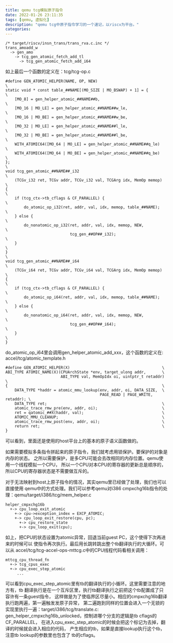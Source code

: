 ```yaml
---
title: qemu tcg模拟原子指令
date: 2022-01-26 23:11:35
tags: [qemu, 虚拟化]
description: "qemu tcg中原子指令学习的一个速记，以riscv为平台。"
categories:
---
```


```
/* target/riscv/insn_trans/trans_rva.c.inc */
trans_amoadd_w
  -> gen_amo
    -> tcg_gen_atomic_fetch_add_tl
      -> tcg_gen_atomic_fetch_add_i64
```
如上最后一个函数的定义在：tcg/tcg-op.c
```
#define GEN_ATOMIC_HELPER(NAME, OP, NEW)                                \
static void * const table_##NAME[(MO_SIZE | MO_BSWAP) + 1] = {          \
    [MO_8] = gen_helper_atomic_##NAME##b,                               \
    [MO_16 | MO_LE] = gen_helper_atomic_##NAME##w_le,                   \
    [MO_16 | MO_BE] = gen_helper_atomic_##NAME##w_be,                   \
    [MO_32 | MO_LE] = gen_helper_atomic_##NAME##l_le,                   \
    [MO_32 | MO_BE] = gen_helper_atomic_##NAME##l_be,                   \
    WITH_ATOMIC64([MO_64 | MO_LE] = gen_helper_atomic_##NAME##q_le)     \
    WITH_ATOMIC64([MO_64 | MO_BE] = gen_helper_atomic_##NAME##q_be)     \
};                                                                      \
void tcg_gen_atomic_##NAME##_i32                                        \
    (TCGv_i32 ret, TCGv addr, TCGv_i32 val, TCGArg idx, MemOp memop)    \
{                                                                       \
    if (tcg_ctx->tb_cflags & CF_PARALLEL) {                             \
        do_atomic_op_i32(ret, addr, val, idx, memop, table_##NAME);     \
    } else {                                                            \
        do_nonatomic_op_i32(ret, addr, val, idx, memop, NEW,            \
                            tcg_gen_##OP##_i32);                        \
    }                                                                   \
}                                                                       \
void tcg_gen_atomic_##NAME##_i64                                        \
    (TCGv_i64 ret, TCGv addr, TCGv_i64 val, TCGArg idx, MemOp memop)    \
{                                                                       \
    if (tcg_ctx->tb_cflags & CF_PARALLEL) {                             \
        do_atomic_op_i64(ret, addr, val, idx, memop, table_##NAME);     \
    } else {                                                            \
        do_nonatomic_op_i64(ret, addr, val, idx, memop, NEW,            \
                            tcg_gen_##OP##_i64);                        \
    }                                                                   \
}
```
do_atomic_op_i64里会调用gen_helper_atomic_add_xxx，这个函数的定义在:
accel/tcg/atomic_template.h
```
#define GEN_ATOMIC_HELPER(X)                                        \
ABI_TYPE ATOMIC_NAME(X)(CPUArchState *env, target_ulong addr,       \
                        ABI_TYPE val, MemOpIdx oi, uintptr_t retaddr) \
{                                                                   \
    DATA_TYPE *haddr = atomic_mmu_lookup(env, addr, oi, DATA_SIZE,  \
                                         PAGE_READ | PAGE_WRITE, retaddr); \
    DATA_TYPE ret;                                                  \
    atomic_trace_rmw_pre(env, addr, oi);                            \
    ret = qatomic_##X(haddr, val);                                  \
    ATOMIC_MMU_CLEANUP;                                             \
    atomic_trace_rmw_post(env, addr, oi);                           \
    return ret;                                                     \
}
```
可以看到，里面还是使用的host平台上的基本的原子语义函数做的。

如果需要模拟多条指令拼起来的原子指令，我们就考虑用锁保护。要保护的对象是内存的状态。
之所以需要保护，是多CPU可能会去改相同的内存位置。qemu使用一个线程模拟一个CPU，
所以一个CPU对本CPU的寄存器的更新总是顺序的，所以CPU的寄存器状态是不需要做互斥的。

对于无法映射到host上原子指令的情况，其实qemu里已经做了处理，我们也可以直接使用
qemu中的方式处理。我们可以参考qemu对i386 cmpxchg16b指令的处理：qemu/target/i386/tcg/mem_helper.c
```
helper_cmpxchg16b
  +-> cpu_loop_exit_atomic
    +-> cpu->exception_index = EXCP_ATOMIC;
    +-> cpu_loop_exit_restore(cpu, pc);
      +-> cpu_restore_state
      +-> cpu_loop_exit(cpu);
```
如上，把CPU的状态设置为atomic异常，回退当前guest PC，这个使得下次再进来的时候可以
使指令再次执行。最后用长跳转跳出整个tb翻译执行的大循环。可以从
accel/tcg/tcg-accel-ops-mttcg.c中的CPU线程代码看相关调用：
```
mttcg_cpu_thread_fn
  +-> tcg_cpus_exec
  +-> cpu_exec_step_atomic
     ...
```
可以看到cpu_exec_step_atomic里有tb的翻译执行的小循环。这里需要注意的地方有，tb
翻译执行是在一个互斥区里，执行tb翻译执行之前把这个tb配置成了只容许有一条guest指令，
这样做是为了使临界区尽量小。相应的cmpxchg16b翻译执行跑两遍，第一遍触发发原子异常，
第二遍跑到同样的位置会进入一个无锁的实现里执行一遍：target/i386/tcg/translate.c:
gen_helper_cmpxchg16b_unlocked，控制进哪个分支的逻辑是tb cflags的CF_PARALLEL，
在进入cpu_exec_step_atomic的时候会把这个标记为去掉，翻译的时候就会进入相应的代码，
产生相应的tb，如果是直接lookup执行这个tb，注意tb lookup的参数里也包含了
tb的cflags。
